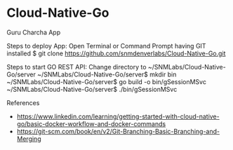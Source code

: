 # Cloud-Native-Go
Guru Charcha App

Steps to deploy App:
Open Terminal or Command Prompt having GIT installed
$ git clone https://github.com/snmdenverlabs/Cloud-Native-Go.git

Steps to start GO REST API:
Change directory to ~/SNMLabs/Cloud-Native-Go/server
~/SNMLabs/Cloud-Native-Go/server$ mkdir bin
~/SNMLabs/Cloud-Native-Go/server$ go build -o bin/gSessionMSvc
~/SNMLabs/Cloud-Native-Go/server$ ./bin/gSessionMSvc

References
- https://www.linkedin.com/learning/getting-started-with-cloud-native-go/basic-docker-workflow-and-docker-commands
- https://git-scm.com/book/en/v2/Git-Branching-Basic-Branching-and-Merging